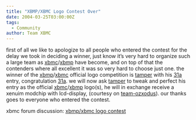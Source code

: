```yaml
---
title: "XBMP/XBMC Logo Contest Over"
date: 2004-03-25T03:00:00Z
tags:
  - Community
author: Team XBMC
---
```


first of all we like to apologize to all people who entered the contest for the delay we took in deciding a winner, just know it’s very hard to organize such a large team as [xbmc](http://www.xboxmediacenter.com)/[xbmp](http://www.xboxmediaplayer.de) have become, and on top of that the contenders where all excellent it was so very hard to choose just one. the winner of the [xbmp](http://www.xboxmediaplayer.de)/[xbmc](http://www.xboxmediacenter.com) official logo competition is [tamper](http://www.xboxmediaplayer.de/cgi-bin/forums/ikonboard.pl?act=profile;code=03;mid=116-1076029908) with his [31a](<http://www.xboxmediacenter.com/logocontest/31a-michael(at)bigtrak.com.jpeg>) entry, congratulation [31a](<http://www.xboxmediacenter.com/logocontest/31a-michael(at)bigtrak.com.jpeg>). we will now ask [tamper](http://www.xboxmediaplayer.de/cgi-bin/forums/ikonboard.pl?act=profile;code=03;mid=116-1076029908) to tweak and perfect his entry as the official [xbmc](http://www.xboxmediacenter.com)/[xbmp](http://www.xboxmediaplayer.de) logo(s), he will in exchange receive a xenuim modchip with lcd-display, (courtesy on [team-ozxodus](http://www.ozxodus.com)). our thanks goes to everyone who entered the contest.

xbmc forum discussion: [xbmp/xbmc logo contest](http://www.xboxmediaplayer.de/cgi-bin/forums/ikonboard.pl?act=st;f=1;t=1290)
